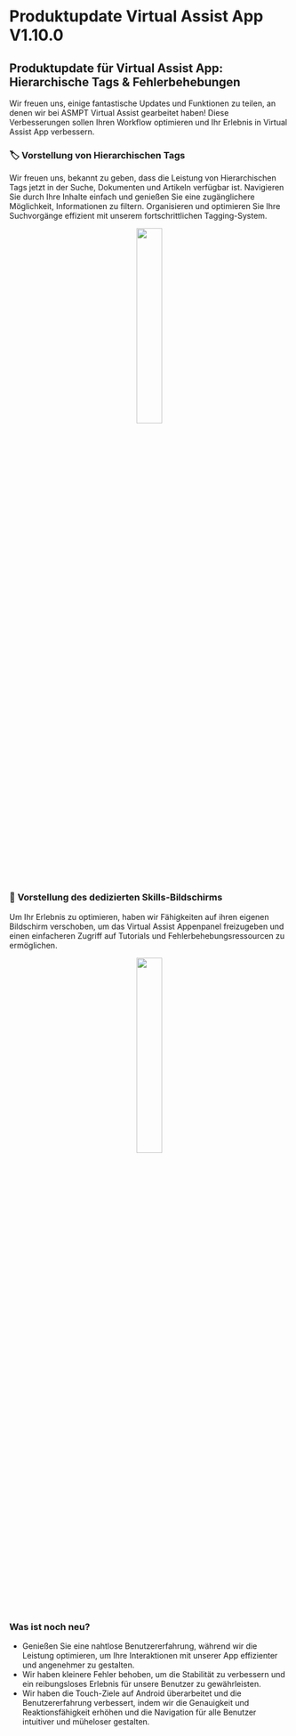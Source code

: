 # Produktupdate Virtual Assist App V1.10.0

## Produktupdate für Virtual Assist App: Hierarchische Tags & Fehlerbehebungen

Wir freuen uns, einige fantastische Updates und Funktionen zu teilen, an denen wir bei ASMPT Virtual Assist gearbeitet haben! Diese Verbesserungen sollen Ihren Workflow optimieren und Ihr Erlebnis in Virtual Assist App verbessern.

### 🏷️ **Vorstellung von Hierarchischen Tags**

Wir freuen uns, bekannt zu geben, dass die Leistung von Hierarchischen Tags jetzt in der Suche, Dokumenten und Artikeln verfügbar ist. Navigieren Sie durch Ihre Inhalte einfach und genießen Sie eine zugänglichere Möglichkeit, Informationen zu filtern. Organisieren und optimieren Sie Ihre Suchvorgänge effizient mit unserem fortschrittlichen Tagging-System.

<p align="center"><img src="https://hs-8974650.f.hubspotemail.net/hub/8974650/hubfs/tags.gif?upscale=true&width=500&upscale=true&name=tags.gif" width="30%"></p>

### 📲 **Vorstellung des dedizierten Skills-Bildschirms**

Um Ihr Erlebnis zu optimieren, haben wir Fähigkeiten auf ihren eigenen Bildschirm verschoben, um das Virtual Assist Appenpanel freizugeben und einen einfacheren Zugriff auf Tutorials und Fehlerbehebungsressourcen zu ermöglichen.

<p align="center"><img src="https://hs-8974650.f.hubspotemail.net/hub/8974650/hubfs/skills_panel.gif?upscale=true&width=470&upscale=true&name=skills_panel.gif" width="30%"></p>

### **Was ist noch neu?**

* Genießen Sie eine nahtlose Benutzererfahrung, während wir die Leistung optimieren, um Ihre Interaktionen mit unserer App effizienter und angenehmer zu gestalten.
* Wir haben kleinere Fehler behoben, um die Stabilität zu verbessern und ein reibungsloses Erlebnis für unsere Benutzer zu gewährleisten.
* Wir haben die Touch-Ziele auf Android überarbeitet und die Benutzererfahrung verbessert, indem wir die Genauigkeit und Reaktionsfähigkeit erhöhen und die Navigation für alle Benutzer intuitiver und müheloser gestalten.